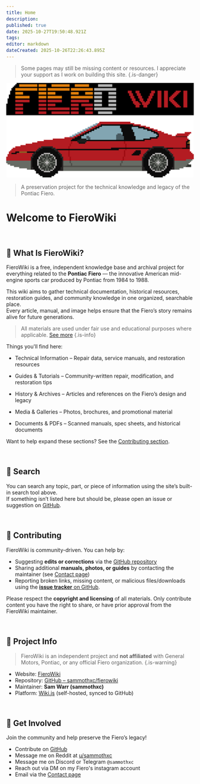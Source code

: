 ```yaml
---
title: Home
description: 
published: true
date: 2025-10-27T19:50:48.921Z
tags: 
editor: markdown
dateCreated: 2025-10-26T22:26:43.895Z
---
```


> Some pages may still be missing content or resources. I appreciate your support as I work on building this site.
{.is-danger}

![fierowiki_logo_tr.png](/assets/logo/fierowiki_logo_tr.png)

> A preservation project for the technical knowledge and legacy of the Pontiac Fiero.

# Welcome to FieroWiki

<br>

## 🔧 What Is FieroWiki?

FieroWiki is a free, independent knowledge base and archival project for everything related to the **Pontiac Fiero** — the innovative American mid-engine sports car produced by Pontiac from 1984 to 1988.

This wiki aims to gather technical documentation, historical resources, restoration guides, and community knowledge in one organized, searchable place.  
Every article, manual, and image helps ensure that the Fiero’s story remains alive for future generations.

> All materials are used under fair use and educational purposes where applicable. [See more](/copyright)
{.is-info}

Things you'll find here:
- Technical Information – Repair data, service manuals, and restoration resources

- Guides & Tutorials – Community-written repair, modification, and restoration tips

- History & Archives – Articles and references on the Fiero’s design and legacy

- Media & Galleries – Photos, brochures, and promotional material

- Documents & PDFs – Scanned manuals, spec sheets, and historical documents

Want to help expand these sections? See the [Contributing section](/home#contributing).

<br>

## 🧭 Search

You can search any topic, part, or piece of information using the site’s built-in search tool above.  
If something isn’t listed here but should be, please open an issue or suggestion on [GitHub](https://github.com/sammothxc/fierowiki/issues).

<br>

## 📝 Contributing

FieroWiki is community-driven. You can help by:

- Suggesting **edits or corrections** via the [GitHub repository](https://github.com/sammothxc/fierowiki)
- Sharing additional **manuals, photos, or guides** by contacting the maintainer (see [Contact page](/contact.md))
- Reporting broken links, missing content, or malicious files/downloads using the [**issue tracker** on GitHub](https://github.com/sammothxc/fierowiki/issues).

Please respect the **copyright and licensing** of all materials. Only contribute content you have the right to share, or have prior approval from the FieroWiki maintainer.

<br>

## 🧰 Project Info

> FieroWiki is an independent project and **not affiliated** with General Motors, Pontiac, or any official Fiero organization.
{.is-warning}

- Website: [FieroWiki](https://fierowiki.samwarr.dev)
- Repository: [GitHub – sammothxc/fierowiki](https://github.com/sammothxc/fierowiki)  
- Maintainer: **Sam Warr (sammothxc)**  
- Platform: [Wiki.js](https://wiki.js.org) (self-hosted, synced to GitHub)

<br>

## 💬 Get Involved

Join the community and help preserve the Fiero’s legacy!

- Contribute on [GitHub](https://github.com/sammothxc/fierowiki)
- Message me on Reddit at [u/sammothxc](https://www.reddit.com/message/compose/?to=sammothxc)
- Message me on Discord or Telegram  `@sammothxc`
- Reach out via DM on my Fiero's instagram account 
- Email via the [Contact page](/contact)
